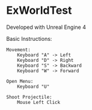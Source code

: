 # ExWorldTest

Developed with Unreal Engine 4

Basic Instructions:

	Movement:
		Keyboard "A" -> Left
		Keyboard "D" -> Right
		Keyboard "S" -> Backward
		Keyboard "W" -> Forward

	Open Menu:
		Keyboard "U"

	Shoot Projectile:
		Mouse Left Click
